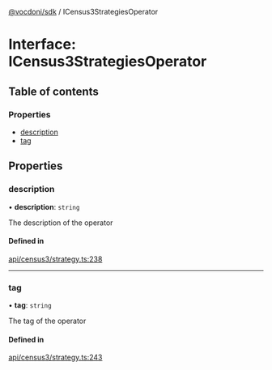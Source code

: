 [@vocdoni/sdk](/sdk) / ICensus3StrategiesOperator

# Interface: ICensus3StrategiesOperator

## Table of contents

### Properties

- [description](ICensus3StrategiesOperator#description)
- [tag](ICensus3StrategiesOperator#tag)

## Properties

### description

• **description**: `string`

The description of the operator

#### Defined in

[api/census3/strategy.ts:238](https://github.com/vocdoni/vocdoni-sdk/blob/c61694d51d7ca609cdc86440f23c7a75ea39ea5b/src/api/census3/strategy.ts#L238)

___

### tag

• **tag**: `string`

The tag of the operator

#### Defined in

[api/census3/strategy.ts:243](https://github.com/vocdoni/vocdoni-sdk/blob/c61694d51d7ca609cdc86440f23c7a75ea39ea5b/src/api/census3/strategy.ts#L243)
